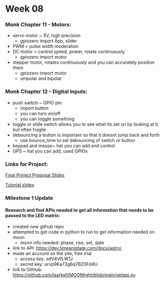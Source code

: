 # Week 08

### Monk Chapter 11 - Motors:
- servo motor ~ 5V, high precision
  - gpiozero import App, slider 
- PWM = pulse width moderation
- DC motor = control speed, power, rotate continuously
  -  gpiozero import motor 
- stepper motor, rotates continuously and you can accurately position them
  -  gpiozero import motor 
  - unipolar and bipolar


### Monk Chapter 12 - Digital Inputs:
- push switch ~ GPIO pin
  - import button
  - you can turn on/off
  - you can toggle something
- toggle or slide switch allows you to see what its set on by looking at it, but often fragile
- debouncing a button is important so that it doesnt jump back and forth
  - use bounce_time to set debouncing of switch or button
- keypad and mouse~ hat you can add and control
- GPS ~ hat you can add, used GPIOs

### Links for Project:

[Final Project Proposal Slides](https://docs.google.com/presentation/d/1EIneGAy3JiBcfAgK7P5TFMXoqEmvOhoRnrpqi6fBKRQ/edit?usp=sharing)


[Tutorial slides](https://docs.google.com/presentation/d/1DkuRocFw_YWWC5KsnEIsCsaxf4aZFNY1BP93Qqrq1GI/edit?usp=sharing)

### Milestone 1 Update 
#### Research and find APIs needed to get all information that needs to be passed to the LED matrix:
- created new github repo
- attempted to get code in python to run to get information needed on moon
  - moon info needed: phase, rise, set, date
- link to API: https://dev.timeanddate.com/docs/astro/
- made an account on the site, free trial 
  - access key: sdV4VfLW1J
  - secret key: urvp9Ka73g6q7BZ0Fd4U
- link to GitHub: https://github.com/laarkell/MOONlight/blob/main/getapi.py
